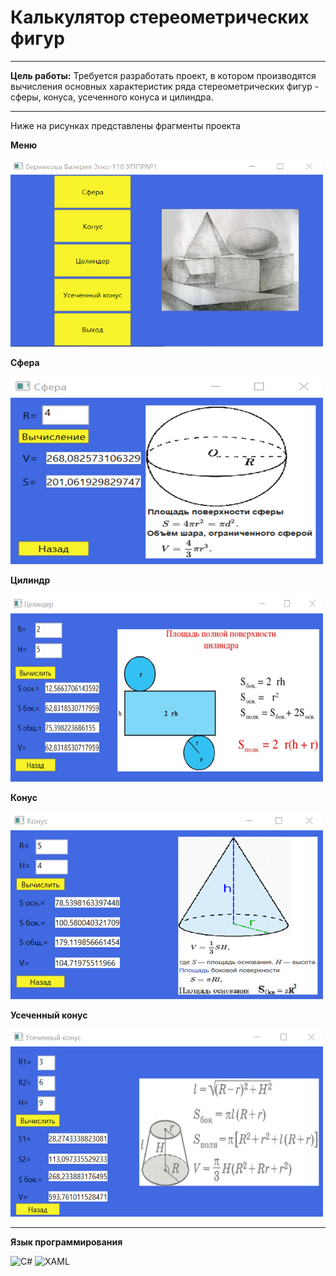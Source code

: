 # Калькулятор стереометрических фигур
-------
**Цель работы:** Требуется разработать проект, в котором производятся вычисления основных характеристик ряда стереометрических фигур - сферы, конуса, усеченного конуса и цилиндра.

--------

Ниже на рисунках представлены фрагменты проекта

**Меню**

<img src="https://github.com/BernikovaLera/Stereometric-Shape-Calculator/blob/main/Working%20with%20WPF%20Application/%D0%A0%D0%B8%D1%81%D1%83%D0%BD%D0%BE%D0%BA1.png" width="500" height="300" >

**Сфера**

<img src="https://github.com/BernikovaLera/Stereometric-Shape-Calculator/blob/main/Working%20with%20WPF%20Application/%D0%A0%D0%B8%D1%81%D1%83%D0%BD%D0%BE%D0%BA2.png" width="500" height="300" >

**Цилиндр**

<img src="https://github.com/BernikovaLera/Stereometric-Shape-Calculator/blob/main/Working%20with%20WPF%20Application/%D0%A0%D0%B8%D1%81%D1%83%D0%BD%D0%BE%D0%BA3.png" width="500" height="300" >

**Конус**

<img src="https://github.com/BernikovaLera/Stereometric-Shape-Calculator/blob/main/Working%20with%20WPF%20Application/%D0%A0%D0%B8%D1%81%D1%83%D0%BD%D0%BE%D0%BA4.png" width="500" height="300" >

**Усеченный конус**

<img src="https://github.com/BernikovaLera/Stereometric-Shape-Calculator/blob/main/Working%20with%20WPF%20Application/%D0%A0%D0%B8%D1%81%D1%83%D0%BD%D0%BE%D0%BA5.png" width="500" height="300" >

--------

**Язык программирования**

![C#](https://img.shields.io/badge/c%23-%23239120.svg?style=for-the-badge&logo=c-sharp&logoColor=white)
![XAML](https://img.shields.io/badge/XAML-%23239120.svg?style=for-the-badge&logo=xaml&logoColor=white)

